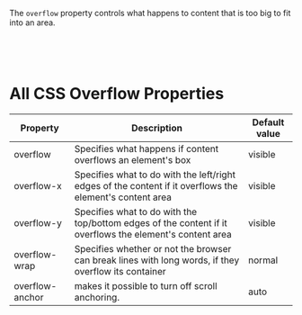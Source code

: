 The `overflow` property controls what happens to content that is too big to fit into an area.

&nbsp;

&nbsp;

# All CSS Overflow Properties

| Property        | Description                                                                                              | Default value |
| --------------- | -------------------------------------------------------------------------------------------------------- | ------------- |
| overflow        | Specifies what happens if content overflows an element's box                                             | visible       |
| overflow-x      | Specifies what to do with the left/right edges of the content if it overflows the element's content area | visible       |
| overflow-y      | Specifies what to do with the top/bottom edges of the content if it overflows the element's content area | visible       |
| overflow-wrap   | Specifies whether or not the browser can break lines with long words, if they overflow its container     | normal        |
| overflow-anchor | makes it possible to turn off scroll anchoring.                                                          | auto          |
